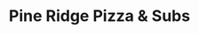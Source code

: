 ---
title: "Pine Ridge Pizza & Subs"
url: /buffalo/pine-ridge-pizza-und-subs/
shop: Lebensmittel
---